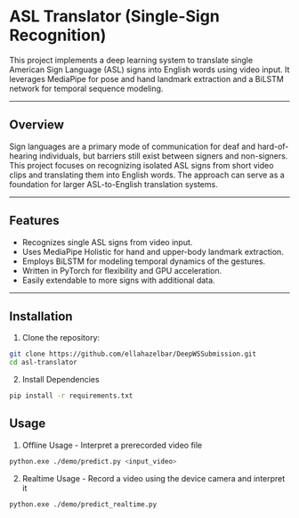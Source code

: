 # ASL Translator (Single-Sign Recognition)

This project implements a deep learning system to translate single American Sign Language (ASL) signs into English words using video input. It leverages MediaPipe for pose and hand landmark extraction and a BiLSTM network for temporal sequence modeling.

---

## Overview

Sign languages are a primary mode of communication for deaf and hard-of-hearing individuals, but barriers still exist between signers and non-signers. This project focuses on recognizing isolated ASL signs from short video clips and translating them into English words. The approach can serve as a foundation for larger ASL-to-English translation systems.

---

## Features

- Recognizes single ASL signs from video input.  
- Uses MediaPipe Holistic for hand and upper-body landmark extraction.  
- Employs BiLSTM for modeling temporal dynamics of the gestures.  
- Written in PyTorch for flexibility and GPU acceleration.  
- Easily extendable to more signs with additional data.

---

## Installation

1. Clone the repository:

```bash
git clone https://github.com/ellahazelbar/DeepWSSubmission.git
cd asl-translator
```

2. Install Dependencies
```bash
pip install -r requirements.txt
```

## Usage
1. Offline Usage - Interpret a prerecorded video file
```bash
python.exe ./demo/predict.py <input_video>
```

2. Realtime Usage - Record a video using the device camera and interpret it
```bash
python.exe ./demo/predict_realtime.py
```
